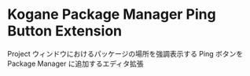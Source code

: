 # Kogane Package Manager Ping Button Extension

Project ウィンドウにおけるパッケージの場所を強調表示する Ping ボタンを Package Manager に追加するエディタ拡張
